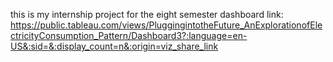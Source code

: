 this is my internship project for the eight semester
dashboard link: https://public.tableau.com/views/PluggingintotheFuture_AnExplorationofElectricityConsumption_Pattern/Dashboard3?:language=en-US&:sid=&:display_count=n&:origin=viz_share_link
